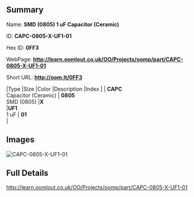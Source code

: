 

## Summary
 
Name: __SMD (0805) 1 uF Capacitor (Ceramic)__

ID: __CAPC-0805-X-UF1-01__

Hex ID: __0FF3__

WebPage: __http://learn.oomlout.co.uk/OO/Projects/oomp/part/CAPC-0805-X-UF1-01__

Short URL: __http://oom.lt/0FF3__


|Type   |Size   |Color   |Description   |Index   |
| __CAPC__ <br>Capacitor (Ceramic)  | __0805__<br>SMD (0805)   |__X__<br>    |__UF1__<br>1 uF    | __01__<br>  |


## Images
![CAPC-0805-X-UF1-01](http://oomlout.com/oomp-gen/parts/CAPC-0805-X-UF1-01/CAPC-0805-X-UF1-01_420.jpg)

## Full Details

 http://learn.oomlout.co.uk/OO/Projects/oomp/part/CAPC-0805-X-UF1-01

